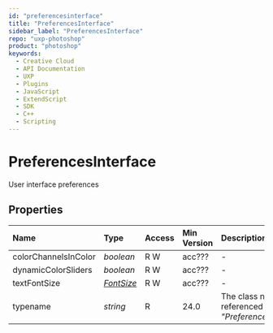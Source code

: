 ```yaml
---
id: "preferencesinterface"
title: "PreferencesInterface"
sidebar_label: "PreferencesInterface"
repo: "uxp-photoshop"
product: "photoshop"
keywords:
  - Creative Cloud
  - API Documentation
  - UXP
  - Plugins
  - JavaScript
  - ExtendScript
  - SDK
  - C++
  - Scripting
---
```


# PreferencesInterface

User interface preferences

## Properties

| Name | Type | Access | Min Version | Description |
| :------ | :------ | :------ | :------ | :------ |
| colorChannelsInColor | *boolean* | R W | acc??? | - |
| dynamicColorSliders | *boolean* | R W | acc??? | - |
| textFontSize | [*FontSize*](/ps_reference/modules/constants/#fontsize) | R W | acc??? | - |
| typename | *string* | R | 24.0 | The class name of the referenced object: *&quot;PreferencesInterface&quot;*. |
